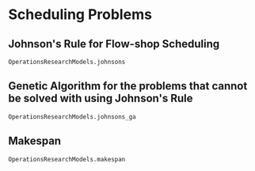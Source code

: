# Scheduling Problems 

## Johnson's Rule for Flow-shop Scheduling

```@docs
OperationsResearchModels.johnsons
```

## Genetic Algorithm for the problems that cannot be solved with using Johnson's Rule

```@docs
OperationsResearchModels.johnsons_ga
```

## Makespan

```@docs
OperationsResearchModels.makespan
```
